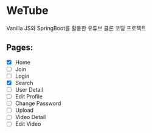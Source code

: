 # WeTube

Vanilla JS와 SpringBoot를 활용한 유튜브 클론 코딩 프로젝트

## Pages:

- [x] Home
- [ ] Join
- [ ] Login
- [x] Search
- [ ] User Detail
- [ ] Edit Profile
- [ ] Change Password
- [ ] Upload
- [ ] Video Detail
- [ ] Edit Video
